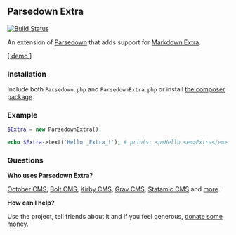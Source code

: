 ## Parsedown Extra

[![Build Status](https://travis-ci.org/erusev/parsedown-extra.svg)](https://travis-ci.org/erusev/parsedown-extra)

An extension of [Parsedown](http://parsedown.org) that adds support for [Markdown Extra](http://en.wikipedia.org/wiki/Markdown_Extra).

[[ demo ]](http://parsedown.org/extra/)

### Installation

Include both `Parsedown.php` and `ParsedownExtra.php` or install [the composer package](https://packagist.org/packages/erusev/parsedown-extra).

### Example

``` php
$Extra = new ParsedownExtra();

echo $Extra->text('Hello _Extra_!'); # prints: <p>Hello <em>Extra</em>!</p>
```

### Questions

**Who uses Parsedown Extra?**

[October CMS](http://octobercms.com/), [Bolt CMS](http://bolt.cm/), [Kirby CMS](http://getkirby.com/), [Grav CMS](http://getgrav.org/), [Statamic CMS](http://www.statamic.com/) and [more](https://www.versioneye.com/php/erusev:parsedown-extra/references).

**How can I help?**

Use the project, tell friends about it and if you feel generous, [donate some money](https://www.paypal.com/cgi-bin/webscr?cmd=_s-xclick&hosted_button_id=528P3NZQMP8N2).
